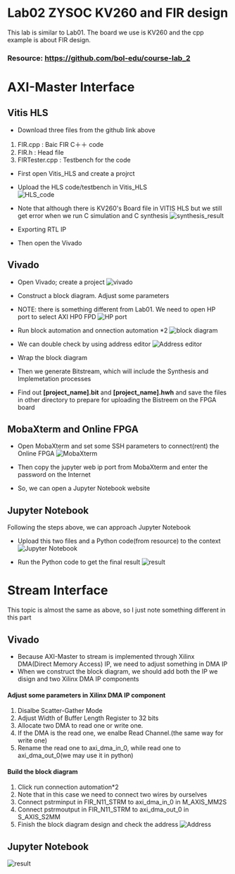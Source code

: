 # Lab02 ZYSOC KV260 and FIR design
This lab is similar to Lab01. The board we use is KV260 and the cpp example is about FIR design.
### Resource: https://github.com/bol-edu/course-lab_2

# AXI-Master Interface
## Vitis HLS
- Download three files from the github link above  
1.  FIR.cpp : Baic FIR C＋＋ code
2.  FIR.h : Head file
3.  FIRTester.cpp : Testbench for the code

- First open Vitis_HLS and create a projrct
- Upload the HLS code/testbench in Vitis_HLS  
![HLS_code](https://github.com/SamChang03/SOC_Lab/blob/main/Lab02/Screen%20shot/vitis_hls.png)
      
- Note that although there is KV260's Board file in VITIS HLS but we still get error when we run C simulation and C synthesis
![synthesis_result](https://github.com/SamChang03/SOC_Lab/blob/main/Lab02/Screen%20shot/hls_sythsis.png)  
- Exporting RTL IP 
- Then open the Vivado
## Vivado
- Open Vivado; create a project
![vivado](https://github.com/SamChang03/SOC_Lab/blob/main/Lab02/Screen%20shot/vivado.png)

- Construct a block diagram. Adjust some parameters
- NOTE: there is something different from Lab01. We need to open HP port to select AXI HP0 FPD
![HP port]()
- Run block automation and onnection automation *2
![block diagram](https://github.com/SamChang03/SOC_Lab/blob/main/Lab02/Screen%20shot/block%20diagram.png)

- We can double check by using address editor
![Address editor]()

- Wrap the block diagram
- Then we generate Bitstream, which will include the Synthesis and Implemetation processes
- Find out **[project_name].bit** and **[project_name].hwh** and save the files in other directory to prepare for uploading the Bistreem on the FPGA board  

## MobaXterm and Online FPGA
- Open MobaXterm and set some SSH parameters to connect(rent) the Online FPGA
![MobaXterm](https://github.com/SamChang03/SOC_Lab/blob/main/Lab01/rent%20FPGA%20board.png)  

- Then copy the jupyter web ip port from MobaXterm and enter the password on the Internet
- So, we can open a Jupyter Notebook website

## Jupyter Notebook
Following the steps above, we can approach Jupyter Notebook
- Upload this two files and a Python code(from resource) to the context
![Jupyter Notebook](https://github.com/SamChang03/SOC_Lab/blob/main/Lab02/Screen%20shot/jupyter%20notebook.png)

- Run the Python code to get the final result
![result](https://github.com/SamChang03/SOC_Lab/blob/main/Lab02/Screen%20shot/result.png)

# Stream Interface
This topic is almost the same as above, so I just note something different in this part

## Vivado
- Because AXI-Master to stream is implemented through Xilinx DMA(Direct Memory Access) IP, we need to adjust something in DMA IP
- When we construct the block diagram, we should add both the IP we disign and two Xilinx DMA IP components

#### Adjust some parameters in Xilinx DMA IP component
1. Disalbe Scatter-Gather Mode
2. Adjust Width of Buffer Length Register to 32 bits
3. Allocate two DMA to read one or write one.
4. If the DMA is the read one, we enalbe Read Channel.(the same way for write one)
5. Rename the read one to axi_dma_in_0, while read one to axi_dma_out_0(we may use it in python)

#### Build the block diagram
1. Click run connection automation*2
2. Note that in this case we need to connect two wires by ourselves
3. Connect pstrminput in FIR_N11_STRM to axi_dma_in_0 in M_AXIS_MM2S
4. Connect pstrmoutput in FIR_N11_STRM to axi_dma_out_0 in S_AXIS_S2MM
5. Finish the block diagram design and check the address
![Address]()

## Jupyter Notebook
![result]()
